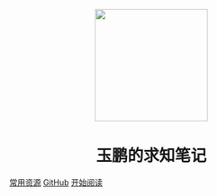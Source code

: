 <p align="center">
<img src="https://gimg2.baidu.com/image_search/src=http%3A%2F%2Fe0.ifengimg.com%2F11%2F2019%2F0523%2F4C1D8DAA90FE478C35C6A112A6D6E5CFF2A0FCB7_size14_w640_h369.jpeg&refer=http%3A%2F%2Fe0.ifengimg.com&app=2002&size=f9999,10000&q=a80&n=0&g=0n&fmt=jpeg?sec=1639218122&t=9150723f664b6f87077acabcc07c036f" width="200" height="200"/>
</p>
<h1 align="center">玉鹏的求知笔记</h1>

[常用资源](https://shimo.im/docs/MuiACIg1HlYfVxrj/)
[GitHub](https://github.com/GpsLypy/gpslypy.github.io.git)
[开始阅读](#gpslypy.github.io.git)




